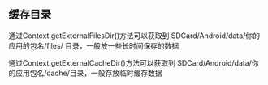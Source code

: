 ## 缓存目录

通过Context.getExternalFilesDir()方法可以获取到 SDCard/Android/data/你的应用的包名/files/ 目录，一般放一些长时间保存的数据  

通过Context.getExternalCacheDir()方法可以获取到 SDCard/Android/data/你的应用包名/cache/目录，一般存放临时缓存数据  
